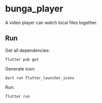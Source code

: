 # bunga_player

A video player can watch local files together.


## Run

Get all dependencies:

```
flutter pub get
```

Generate icon:

```
dart run flutter_launcher_icons
```


Run:

```
flutter run
```
